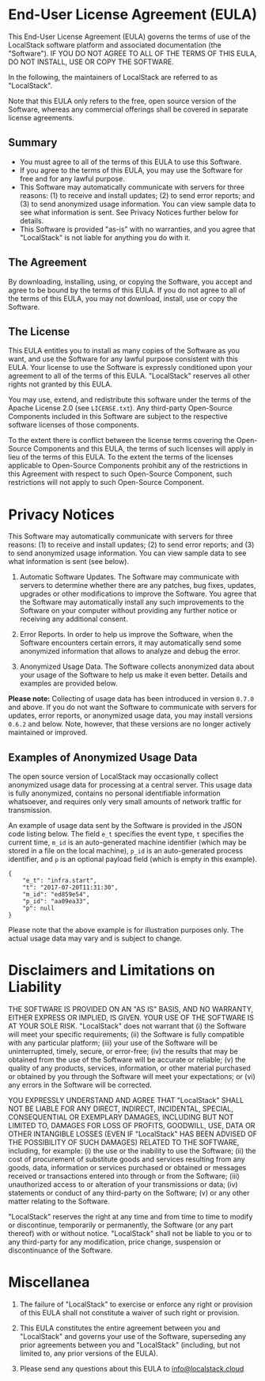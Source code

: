 # End-User License Agreement (EULA)

This End-User License Agreement (EULA) governs the terms of use of the LocalStack software
platform and associated documentation (the "Software"). IF YOU DO NOT AGREE TO ALL OF THE TERMS
OF THIS EULA, DO NOT INSTALL, USE OR COPY THE SOFTWARE.

In the following, the maintainers of LocalStack are referred to as "LocalStack".

Note that this EULA only refers to the free, open source version of the Software, whereas any 
commercial offerings shall be covered in separate license agreements.

## Summary

* You must agree to all of the terms of this EULA to use this Software.
* If you agree to the terms of this EULA, you may use the Software for free and for any lawful purpose.
* This Software may automatically communicate with servers for three reasons: (1) to receive and 
install updates; (2) to send error reports; and (3) to send anonymized usage information. You can
view sample data to see what information is sent. See Privacy Notices further below for details.
* This Software is provided "as-is" with no warranties, and you agree that "LocalStack" is not
liable for anything you do with it.

## The Agreement

By downloading, installing, using, or copying the Software, you accept and agree to be bound by the 
terms of this EULA. If you do not agree to all of the terms of this EULA, you may not download, 
install, use or copy the Software.

## The License

This EULA entitles you to install as many copies of the Software as you want, and use the Software
for any lawful purpose consistent with this EULA. Your license to use the Software is expressly 
conditioned upon your agreement to all of the terms of this EULA. "LocalStack" reserves all
other rights not granted by this EULA.

You may use, extend, and redistribute this software under the terms of the Apache License 2.0
(see `LICENSE.txt`). Any third-party Open-Source Components included in this Software are subject
to the respective software licenses of those components.

To the extent there is conflict between the license terms covering the Open-Source Components and
this EULA, the terms of such licenses will apply in lieu of the terms of this EULA. To the extent
the terms of the licenses applicable to Open-Source Components prohibit any of the restrictions in
this Agreement with respect to such Open-Source Component, such restrictions will not apply to such
Open-Source Component.

# Privacy Notices

This Software may automatically communicate with servers for three reasons: (1) to receive and 
install updates; (2) to send error reports; and (3) to send anonymized usage information.
You can view sample data to see what information is sent (see below).

1. Automatic Software Updates. The Software may communicate with servers to determine whether
there are any patches, bug fixes, updates, upgrades or other modifications to improve the Software.
You agree that the Software may automatically install any such improvements to the Software on your
computer without providing any further notice or receiving any additional consent.

2. Error Reports. In order to help us improve the Software, when the Software encounters certain 
errors, it may automatically send some anonymized information that allows to analyze and debug the 
error.

3. Anonymized Usage Data. The Software collects anonymized data about your usage of the Software to 
help us make it even better. Details and examples are provided below.

**Please note:** Collecting of usage data has been introduced in version `0.7.0` and above. If you do
not want the Software to communicate with servers for updates, error reports, or anonymized usage
data, you may install versions `0.6.2` and below. Note, however, that these versions are no longer
actively maintained or improved.

## Examples of Anonymized Usage Data

The open source version of LocalStack may occasionally collect anonymized usage data for
processing at a central server. This usage data is fully anonymized, contains no personal
identifiable information whatsoever, and requires only very small amounts of network traffic
for transmission.

An example of usage data sent by the Software is provided in the JSON code listing below.
The field `e_t` specifies the event type, `t` specifies the current time, `m_id` is an
auto-generated machine identifier (which may be stored in a file on the local machine),
`p_id` is an auto-generated process identifier, and `p` is an optional payload field (which
is empty in this example).

```
{
    "e_t": "infra.start",
    "t": "2017-07-20T11:31:30",
    "m_id": "ed859e54",
    "p_id": "aa09ea33",
    "p": null
}
```

Please note that the above example is for illustration purposes only. The actual usage data
may vary and is subject to change.

# Disclaimers and Limitations on Liability

THE SOFTWARE IS PROVIDED ON AN "AS IS" BASIS, AND NO WARRANTY, EITHER EXPRESS OR IMPLIED, IS GIVEN.
YOUR USE OF THE SOFTWARE IS AT YOUR SOLE RISK. "LocalStack" does not warrant that (i) the Software 
will meet your specific requirements; (ii) the Software is fully compatible with any particular 
platform; (iii) your use of the Software will be uninterrupted, timely, secure, or error-free; (iv) 
the results that may be obtained from the use of the Software will be accurate or reliable; (v) the 
quality of any products, services, information, or other material purchased or obtained by you through 
the Software will meet your expectations; or (vi) any errors in the Software will be corrected.

YOU EXPRESSLY UNDERSTAND AND AGREE THAT "LocalStack" SHALL NOT BE LIABLE FOR ANY DIRECT, INDIRECT, 
INCIDENTAL, SPECIAL, CONSEQUENTIAL OR EXEMPLARY DAMAGES, INCLUDING BUT NOT LIMITED TO, DAMAGES FOR 
LOSS OF PROFITS, GOODWILL, USE, DATA OR OTHER INTANGIBLE LOSSES (EVEN IF "LocalStack" HAS BEEN ADVISED 
OF THE POSSIBILITY OF SUCH DAMAGES) RELATED TO THE SOFTWARE, including, for example: (i) the use or 
the inability to use the Software; (ii) the cost of procurement of substitute goods and services 
resulting from any goods, data, information or services purchased or obtained or messages received or 
transactions entered into through or from the Software; (iii) unauthorized access to or alteration of 
your transmissions or data; (iv) statements or conduct of any third-party on the Software; (v) or any 
other matter relating to the Software.

"LocalStack" reserves the right at any time and from time to time to modify or discontinue, 
temporarily or permanently, the Software (or any part thereof) with or without notice. "LocalStack" 
shall not be liable to you or to any third-party for any modification, price change, suspension or 
discontinuance of the Software.

# Miscellanea

1. The failure of "LocalStack" to exercise or enforce any right or provision of this EULA shall not 
constitute a waiver of such right or provision.

2. This EULA constitutes the entire agreement between you and "LocalStack" and governs your use of the 
Software, superseding any prior agreements between you and "LocalStack" (including, but not limited 
to, any prior versions of the EULA).

3. Please send any questions about this EULA to info@localstack.cloud
